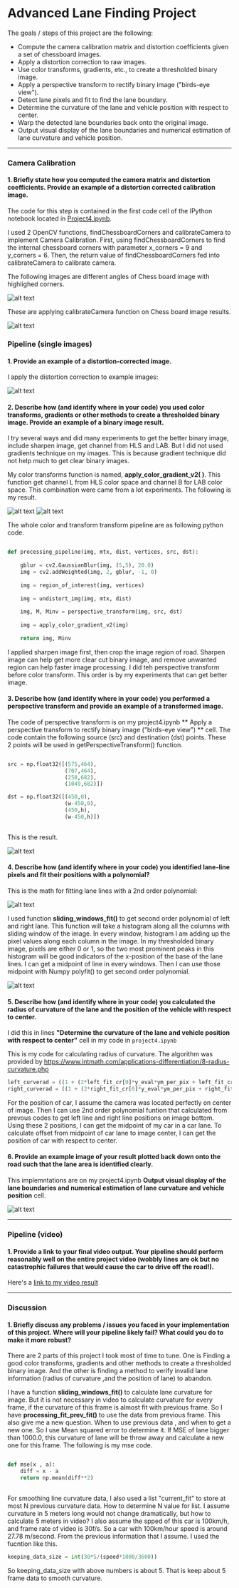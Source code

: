 # Advanced Lane Finding Project

The goals / steps of this project are the following:

* Compute the camera calibration matrix and distortion coefficients given a set of chessboard images.
* Apply a distortion correction to raw images.
* Use color transforms, gradients, etc., to create a thresholded binary image.
* Apply a perspective transform to rectify binary image ("birds-eye view").
* Detect lane pixels and fit to find the lane boundary.
* Determine the curvature of the lane and vehicle position with respect to center.
* Warp the detected lane boundaries back onto the original image.
* Output visual display of the lane boundaries and numerical estimation of lane curvature and vehicle position.

[//]: # (Image References)

[image1]: ./chess1.png "image1"
[image2]: ./undistorted_1.png "image2"
[image3]: ./undistorted_2.png "image3"
[image4]: ./apply_g_v2.png "image4"
[image5]: ./binary_example.png "image5"
[image6]: ./p_transform.png "image6"
[image7]: ./examples/color_fit_lines.jpg "image7"
[image8]: ./fit_poly.png "image8"
[image10]: ./draw_lane_info.png "image10"
[video1]: ./project4_adv_lane_video.mp4 "Video"

---

### Camera Calibration

#### 1. Briefly state how you computed the camera matrix and distortion coefficients. Provide an example of a distortion corrected calibration image.

The code for this step is contained in the first code cell of the IPython notebook located in [Project4.ipynb](https://github.com/nonlining/CarND/blob/master/CarND-Advanced-Lane-Lines/project4.ipynb).  

I used 2 OpenCV functions, findChessboardCorners and calibrateCamera to implement Camera Calibration. First, using findChessboardCorners to find the internal chessboard corners with parameter x_corners = 9 and y_corners = 6. Then, the return value of findChessboardCorners fed into calibrateCamera to calibrate camera.

The following images are different angles of Chess board image with highlighed corners.

![alt text][image1]

These are applying calibrateCamera function on Chess board image results.

![alt text][image2]

### Pipeline (single images)

#### 1. Provide an example of a distortion-corrected image.

I apply the distortion correction to example images:

![alt text][image3]

#### 2. Describe how (and identify where in your code) you used color transforms, gradients or other methods to create a thresholded binary image.  Provide an example of a binary image result.

I try several ways and did many experiments to get the better binary image, include sharpen image, get channel from HLS and LAB. But I did not used gradients technique on my images. This is because gradient technique did not help much to get clear binary images.

My color transforms function is named, **apply_color_gradient_v2( )**. This function get channel L from HLS color space and channel B for LAB color space. This combination were came from a lot experiments. The following is my result.

![alt text][image4]
![alt text][image5]

The whole color and transform transform pipeline are as following python code.
```python

def processing_pipeline(img, mtx, dist, vertices, src, dst):
    
    gblur = cv2.GaussianBlur(img, (5,5), 20.0)
    img = cv2.addWeighted(img, 2, gblur, -1, 0)
    
    img = region_of_interest(img, vertices)
    
    img = undistort_img(img, mtx, dist)    
    
    img, M, Minv = perspective_transform(img, src, dst)
    
    img = apply_color_gradient_v2(img)
    
    return img, Minv

```

I applied sharpen image first, then crop the image region of road. Sharpen image can help get more clear cut binary image, and remove unwanted region can help faster image processing. I did teh perspective transform before color transform. This order is by my experiments that can get better image.

#### 3. Describe how (and identify where in your code) you performed a perspective transform and provide an example of a transformed image.

The code of perspective transform is on my project4.ipynb ** 
Apply a perspective transform to rectify binary image ("birds-eye view") ** cell. The code contain the following source (src) and destination (dst) points. These 2 points will be used in getPerspectiveTransform() function.

```python

src = np.float32([(575,464),
                  (707,464), 
                  (258,682), 
                  (1049,682)])

dst = np.float32([(450,0),
                  (w-450,0),
                  (450,h),
                  (w-450,h)])
                  
```
This is the result.

![alt text][image6]

#### 4. Describe how (and identify where in your code) you identified lane-line pixels and fit their positions with a polynomial?

This is the math for fitting lane lines with a 2nd order polynomial:

![alt text][image7]

I used function **sliding_windows_fit()** to get second order polynomial of left and right lane. This function will take a histogram along all the columns with sliding window of the image. In every window, histogram I am adding up the pixel values along each column in the image. In my thresholded binary image, pixels are either 0 or 1, so the two most prominent peaks in this histogram will be good indicators of the x-position of the base of the lane lines. I can get a midpoint of line in every windows. Then I can use those midpoint with Numpy polyfit() to get second order polynomial.

![alt text][image8]

#### 5. Describe how (and identify where in your code) you calculated the radius of curvature of the lane and the position of the vehicle with respect to center.

I did this in lines **"Determine the curvature of the lane and vehicle position with respect to center"** cell in my code in `project4.ipynb`

This is my code for calculating radius of curvature. The algorithm was provided by https://www.intmath.com/applications-differentiation/8-radius-curvature.php

```python
left_curverad = ((1 + (2*left_fit_cr[0]*y_eval*ym_per_pix + left_fit_cr[1])**2)**1.5) / np.absolute(2*left_fit_cr[0])
right_curverad = ((1 + (2*right_fit_cr[0]*y_eval*ym_per_pix + right_fit_cr[1])**2)**1.5) / np.absolute(2*right_fit_cr[0])
```
For the position of car, I assume the camera was located perfectly on center of image. Then I can use 2nd order polynomial funtion that calculated from prevous codes to get left line and right line positions on image bottom. Using these 2 positions, I can get the midpoint of my car in a car lane. To calculate offset from midpoint of car lane to image center, I can get the position of car with respect to center.

#### 6. Provide an example image of your result plotted back down onto the road such that the lane area is identified clearly.

This implemntations are on my project4.ipynb **Output visual display of the lane boundaries and numerical estimation of lane curvature and vehicle position** cell.

![alt text][image10]

---

### Pipeline (video)

#### 1. Provide a link to your final video output.  Your pipeline should perform reasonably well on the entire project video (wobbly lines are ok but no catastrophic failures that would cause the car to drive off the road!).

Here's a [link to my video result](./project_video.mp4)

---

### Discussion

#### 1. Briefly discuss any problems / issues you faced in your implementation of this project.  Where will your pipeline likely fail?  What could you do to make it more robust?

There are 2 parts of this project I took most of time to tune. One is Finding a good color transforms, gradients and other methods to create a thresholded binary image. And the other is finding a method to verify invalid lane information (radius of curvature ,and the position of lane) to abandon.

I have a function **sliding_windows_fit()** to calculate lane curvature for image. But it is not necessary in video to calculate curvature for every frame, if the curvature of this frame is almost fit with previous frame. So I have **processing_fit_prev_fit()** to use the data from previous frame. This also give me a new question. When to use previous data , and when to get a new one. So I use Mean squared error to determine it. If MSE of lane bigger than 1000.0, this curvature of lane will be throw away and calculate a new one for this frame. The following is my mse code.

```python

def mse(x , a):
    diff = x - a
    return np.mean(diff**2)
    
```
For smoothing line curvature data, I also used a list "current_fit" to store at most N previous curvature data. How to determine N value for list. I assume curvature in 5 meters long would not change dramatically, but how to calculate 5 meters in video?
I also assume the spped of this car is 100km/h, and frame rate of video is 30f/s. So a car with 100km/hour speed is around 27.78 m/second.
From the previous information that I assume. I used the fucntion like this.

```python
keeping_data_size = int(30*5/(speed*1000/3600))
```
So keeping_data_size with above numbers is about 5. That is keep about 5 frame data to smooth curvature.







